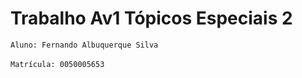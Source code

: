 # Trabalho Av1 Tópicos Especiais 2

`Aluno: Fernando Albuquerque Silva` <br><br>
`Matrícula: 0050005653`
